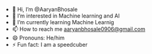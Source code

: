 - 👋 Hi, I’m @AaryanBhosale
- 👀 I’m interested in Machine learning and AI
- 🌱 I’m currently learning Machine Learnig
- 📫 How to reach me  aaryanbhosale0906@gmail.com
- 😄 Pronouns: He/him
- ⚡ Fun fact: I am a speedcuber

<!---
AaryanBhosale/AaryanBhosale is a ✨ special ✨ repository because its `README.md` (this file) appears on your GitHub profile.
You can click the Preview link to take a look at your changes.
--->
